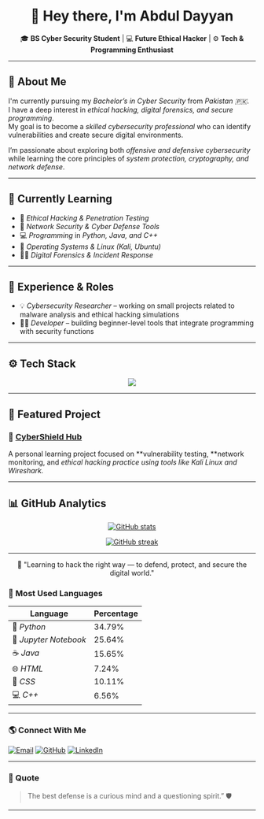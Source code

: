 <!-- 💫 Personal GitHub Profile README -->

<h1 align="center">🌙 Hey there, I'm Abdul Dayyan</h1>

<p align="center">
🎓 <b>BS Cyber Security Student</b> | 💻 <b>Future Ethical Hacker</b> | ⚙ <b>Tech & Programming Enthusiast</b>
</p>

---

## 🧠 About Me  

I'm currently pursuing my *Bachelor’s in Cyber Security* from *Pakistan 🇵🇰*.  
I have a deep interest in *ethical hacking, digital forensics, and secure programming*.  
My goal is to become a *skilled cybersecurity professional* who can identify vulnerabilities and create secure digital environments.

I’m passionate about exploring both *offensive and defensive cybersecurity* while learning the core principles of *system protection, cryptography, and network defense*.

---

## 🚀 Currently Learning  

- 🔐 *Ethical Hacking & Penetration Testing*  
- 🌱 *Network Security & Cyber Defense Tools*  
- 💻 *Programming* in *Python, Java, and C++*  
- 🧩 *Operating Systems & Linux (Kali, Ubuntu)*  
- 🕵‍♂ *Digital Forensics & Incident Response*

---

## 💼 Experience & Roles  

- 💡 *Cybersecurity Researcher* – working on small projects related to malware analysis and ethical hacking simulations  
- 🧑‍💻 *Developer* – building beginner-level tools that integrate programming with security functions  

---

## ⚙ Tech Stack  

<p align="center">
<img src="https://skillicons.dev/icons?i=python,java,cpp,html,css,git,github,vscode,linux,windows,canva" />
</p>

---

## 🌟 Featured Project  

### 🔗 [CyberShield Hub](#)
A personal learning project focused on **vulnerability testing, **network monitoring, and **ethical hacking practice* using tools like Kali Linux and Wireshark.*

---

## 📊 GitHub Analytics  

<p align="center">
<a href="https://github.com/AbdulDayyan">
<img src="https://github-readme-stats.vercel.app/api?username=AbdulDayyan&show_icons=true&theme=tokyonight" alt="GitHub stats" />
</a>
</p>

<p align="center">
<a href="https://github.com/AbdulDayyan">
<img src="https://github-readme-streak-stats.herokuapp.com/?user=AbdulDayyan&theme=tokyonight" alt="GitHub streak" />
</a>
</p>

---

<p align="center">
💬 "Learning to hack the right way — to defend, protect, and secure the digital world."
</p>

### 🧠 Most Used Languages
| Language | Percentage |
|-----------|-------------|
| 🐍 *Python* | 34.79% |
| 📓 *Jupyter Notebook* | 25.64% |
| ☕ *Java* | 15.65% |
| 🌐 *HTML* | 7.24% |
| 🎨 *CSS* | 10.11% |
| 💻 *C++* | 6.56% |

---

### 🌎 Connect With Me

[![Email](https://img.shields.io/badge/Email-0078D4?style=for-the-badge&logo=gmail&logoColor=white)](mailto:malikdayyan6@gmail.com)
[![GitHub](https://img.shields.io/badge/GitHub-333333?style=for-the-badge&logo=github&logoColor=white)](https://github.com/Abdul-Dayyan-2003)
[![LinkedIn](https://img.shields.io/badge/LinkedIn-0077b5?style=for-the-badge&logo=linkedin&logoColor=white)](https://linkedin.com/in/yourlinkedin)

---

### 💬 Quote

> The best defense is a curious mind and a questioning spirit.” 🛡


---

